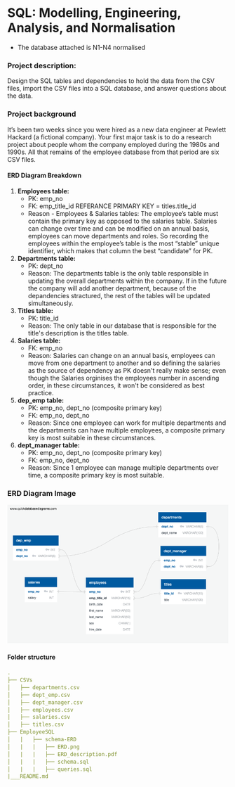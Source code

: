 # SQL: Modelling, Engineering, Analysis, and Normalisation 
* The database attached is N1-N4 normalised
### Project description:
Design the SQL tables and dependencies to hold the data from the CSV files, import the CSV files into a SQL database, and answer questions about the data.
### Project background
It’s been two weeks since you were hired as a new data engineer at Pewlett Hackard (a fictional company). Your first major task is to do a research project about people whom the company employed during the 1980s and 1990s. All that remains of the employee database from that period are six CSV files.

#### ERD Diagram Breakdown
1. **Employees table:**
    - PK: emp_no
    - FK: emp_title_id REFERANCE PRIMARY KEY = titles.title_id
    - Reason - Employees & Salaries tables: The employee’s table must contain the primary key as opposed to the salaries table. Salaries can change over time and can be modified on an annual basis, employees can move departments and roles. So recording the employees within the employee’s table is the most “stable” unique identifier, which makes that column the best “candidate” for PK.  
2. **Departments table:**
    - PK: dept_no
    - Reason: The departments table is the only table responsible in updating the overall departments within the company. If in the future the company will add another department, because of the depandencies stractured, the rest of the tables will be updated simultaneously.
3. **Titles table:** 
    - PK: title_id
    - Reason: The only table in our database that is responsible for the title's description is the titles table. 
4. **Salaries table:**
    - FK: emp_no
    - Reason: Salaries can change on an annual basis, employees can move from one department to another and so defining the salaries as the source of dependency as PK doesn't really make sense; even though the Salaries orginises the employees number in ascending order, in these circumstances, it won't be considered as best practice.
5. **dep_emp table:** 
    - PK: emp_no, dept_no (composite primary key)
    - FK: emp_no, dept_no
    - Reason: Since one employee can work for multiple departments and the departments can have multiple employees, a composite primary key is most suitable in these circumstances.
6. **dept_manager table:** 
    - PK: emp_no, dept_no (composite primary key)
    - FK: emp_no, dept_no
    - Reason: Since 1 employee can manage multiple departments over time, a composite primary key is most suitable.
### ERD Diagram Image
![ERD_diagram](https://github.com/Kokolipa/sql-challenge/blob/sql_main/EmployeeSQL/schema-ERD/ERD.png)
#### Folder structure
``` yml
.
├── CSVs
│   ├── departments.csv                      
│   ├── dept_emp.csv   
│   ├── dept_manager.csv    
│   ├── employees.csv  
│   ├── salaries.csv   
│   ├── titles.csv    
├── EmployeeSQL
│   |   ├── schema-ERD
│   |   |   ├── ERD.png
│   |   |   ├── ERD_description.pdf
│   |   |   ├── schema.sql 
│   |   |   ├── queries.sql               
|___README.md
``` 
